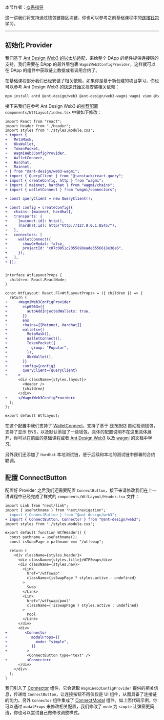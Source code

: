 本节作者：[@愚指导](https://x.com/yudao1024)

这一讲我们将支持通过钱包链接区块链，你也可以参考之前基础课程中的[连接钱包](../03_ConnectWallet/)学习。

---

## 初始化 Provider

我们基于 [Ant Design Web3 的以太坊适配](https://web3.ant.design/components/ethereum-cn)，来给整个 DApp 的组件提供连接链的支持，我们需要在 DApp 的最外层包裹 `WagmiWeb3ConfigProvider`，这样就可以在 DApp 的组件中获取链上数据或者调用合约了。

在基础课程部分我们已经安装了相关依赖，如果你是基于新创建的项目学习，你也可以参考 Ant Design Web3 的[快速开始](https://web3.ant.design/guide/quick-start-cn)文档安装相关依赖：

```sh
npm install antd @ant-design/web3 @ant-design/web3-wagmi wagmi viem @tanstack/react-query --save
```

接下来我们在参考 Ant Design Web3 的[推荐配置](https://web3.ant.design/components/ethereum-cn#%E6%8E%A8%E8%8D%90%E9%85%8D%E7%BD%AE) `components/WtfLayout/index.tsx` 中做如下修改：

```diff
import React from "react";
import Header from "./Header";
import styles from "./styles.module.css";
+ import {
+   MetaMask,
+   OkxWallet,
+   TokenPocket,
+   WagmiWeb3ConfigProvider,
+   WalletConnect,
+   Hardhat,
+   Mainnet,
+ } from "@ant-design/web3-wagmi";
+ import { QueryClient } from "@tanstack/react-query";
+ import { createConfig, http } from "wagmi";
+ import { mainnet, hardhat } from "wagmi/chains";
+ import { walletConnect } from "wagmi/connectors";

+ const queryClient = new QueryClient();

+ const config = createConfig({
+   chains: [mainnet, hardhat],
+   transports: {
+     [mainnet.id]: http(),
+     [hardhat.id]: http("http://127.0.0.1:8545/"),
+   },
+   connectors: [
+     walletConnect({
+       showQrModal: false,
+       projectId: "c07c0051c2055890eade3556618e38a6",
+     }),
+   ],
+ });


interface WtfLayoutProps {
  children: React.ReactNode;
}

const WtfLayout: React.FC<WtfLayoutProps> = ({ children }) => {
  return (
+     <WagmiWeb3ConfigProvider
+       eip6963={{
+         autoAddInjectedWallets: true,
+       }}
+       ens
+       chains={[Mainnet, Hardhat]}
+       wallets={[
+         MetaMask(),
+         WalletConnect(),
+         TokenPocket({
+           group: "Popular",
+         }),
+         OkxWallet(),
+       ]}
+       config={config}
+       queryClient={queryClient}
+     >
      <div className={styles.layout}>
        <Header />
        {children}
      </div>
+     </WagmiWeb3ConfigProvider>
  );
};

export default WtfLayout;
```

在这个配置中我们支持了 [WalletConnect](../10_WalletConnect/readme.md)，支持了基于 [EIP6963](../09_EIP1193/) 自动检测钱包，支持了显示 ENS，以及默认添加了一些钱包。具体的配置说明不在这里具体展开，你可以在前面的基础课程或者 [Ant Design Web3](https://web3.ant.design/) 以及 [wagmi](https://wagmi.sh/) 的文档中学习。

另外我们还添加了 `Hardhat` 本地测试链，便于后续和本地的测试链中部署的合约联调。

## 配置 ConnectButton

配置好 Provider 之后我们还需要配置 `ConnectButton`，接下来请修改我们在上一讲课程中已经完成了样式的 `components/WtfLayout/Header.tsx` 文件：

```diff
import Link from "next/link";
import { usePathname } from "next/navigation";
- import { ConnectButton } from "@ant-design/web3";
+ import { ConnectButton, Connector } from "@ant-design/web3";
import styles from "./styles.module.css";

export default function WtfHeader() {
  const pathname = usePathname();
  const isSwapPage = pathname === "/wtfswap";

  return (
    <div className={styles.header}>
      <div className={styles.title}>WTFSwap</div>
      <div className={styles.nav}>
        <Link
          href="/wtfswap"
          className={isSwapPage ? styles.active : undefined}
        >
          Swap
        </Link>
        <Link
          href="/wtfswap/pool"
          className={!isSwapPage ? styles.active : undefined}
        >
          Pool
        </Link>
      </div>
      <div>
+        <Connector
+           modalProps={{
+             mode: "simple",
+           }}
+         >
          <ConnectButton type="text" />
+         <Connector>
      </div>
    </div>
  );
}
```

我们引入了 [Connector](https://web3.ant.design/components/connector-cn) 组件，它会读取 `WagmiWeb3ConfigProvider` 提供的相关信息，传递给 `ConnectButton`，让连接按钮不再仅仅是 UI 组件，从而具备了连接链的能力。另外 `Connector` 组件集成了 [ConnectModal](https://web3.ant.design/components/connect-modal-cn) 组件，如上面代码示例，你可以通过 `modalProps` 来修改相关配置，我们修改了 `mode` 为 `simple` 让弹窗更简洁，你也可以尝试自己做修改调整样式。
